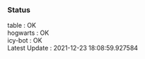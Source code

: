 ### Status


table : OK  
hogwarts : OK  
icy-bot : OK  
Latest Update : 2021-12-23 18:08:59.927584
